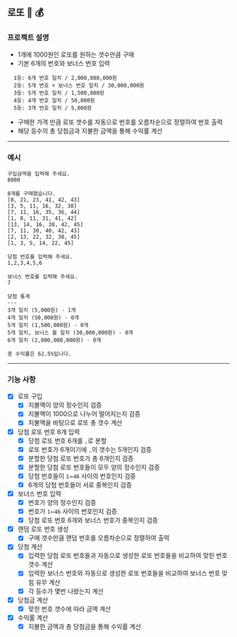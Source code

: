 ## 로또 🎱 💰

### 프로젝트 설명
- 1개에 1000원인 로또를 원하는 갯수만큼 구매
- 기본 6개의 번호와 보너스 번호 입력
```
  1등: 6개 번호 일치 / 2,000,000,000원
  2등: 5개 번호 + 보너스 번호 일치 / 30,000,000원
  3등: 5개 번호 일치 / 1,500,000원
  4등: 4개 번호 일치 / 50,000원
  5등: 3개 번호 일치 / 5,000원
```
- 구매한 가격 만큼 로또 갯수를 자동으로 번호를 오름차순으로 정렬하여 번호 출력
- 해당 등수의 총 당첨금과 지불한 금액을 통해 수익률 계산

---
### 예시
````
구입금액을 입력해 주세요.
8000

8개를 구매했습니다.
[8, 21, 23, 41, 42, 43]
[3, 5, 11, 16, 32, 38]
[7, 11, 16, 35, 36, 44]
[1, 8, 11, 31, 41, 42]
[13, 14, 16, 38, 42, 45]
[7, 11, 30, 40, 42, 43]
[2, 13, 22, 32, 38, 45]
[1, 3, 5, 14, 22, 45]

당첨 번호를 입력해 주세요.
1,2,3,4,5,6

보너스 번호를 입력해 주세요.
7

당첨 통계
---
3개 일치 (5,000원) - 1개
4개 일치 (50,000원) - 0개
5개 일치 (1,500,000원) - 0개
5개 일치, 보너스 볼 일치 (30,000,000원) - 0개
6개 일치 (2,000,000,000원) - 0개

총 수익률은 62.5%입니다.
````
---
### 기능 사항

- [X] 로또 구입
    - [X] 지불액이 양의 정수인지 검증
    - [X] 지불액이 1000으로 나누어 떨어지는지 검증
    - [X] 지불액을 바탕으로 로또 총 갯수 계산

- [X] 당첨 로또 번호 6개 입력
    - [X] 당첨 로또 번호 6개를 `,`로 분할
    - [X] 로또 번호가 6개이기에 `,`의 갯수는 5개인지 검증
    - [X] 분할한 당첨 로또 번호가 총 6개인지 검증
    - [X] 분할한 당첨 로또 번호들이 모두 양의 정수인지 검증
    - [X] 당첨 번호들이 `1`~`46` 사이의 번호인지 검증
    - [X] 6개의 당첨 번호들이 서로 중복인지 검증

- [X] 보너스 번호 입력
    - [X] 번호가 양의 정수인지 검증
    - [X] 번호가 `1`~`46` 사이의 번호인지 검증
    - [X] 당첨 로또 번호 6개와 보너스 번호가 중복인지 검증

- [X] 랜덤 로또 번호 생성
    - [X] 구매 갯수만큼 랜덤 번호를 오름차순으로 정렬하여 출력

- [X] 당첨 계산
    - [X] 입력한 당첨 로또 번호들과 자동으로 생성한 로또 번호들을 비교하여 맞힌 번호 갯수 계산
    - [X] 입력한 보너스 번호와 자동으로 생성한 로또 번호들을 비교하여 보너스 번호 맞힘 유무 계산
    - [X] 각 등수가 몇번 나왔는지 계산

- [X] 당첨금 계산
    - [X] 맞힌 번호 갯수에 따라 금액 계산

- [X] 수익률 계산
    - [X] 지불한 금액과 총 당첨금을 통해 수익률 계산
